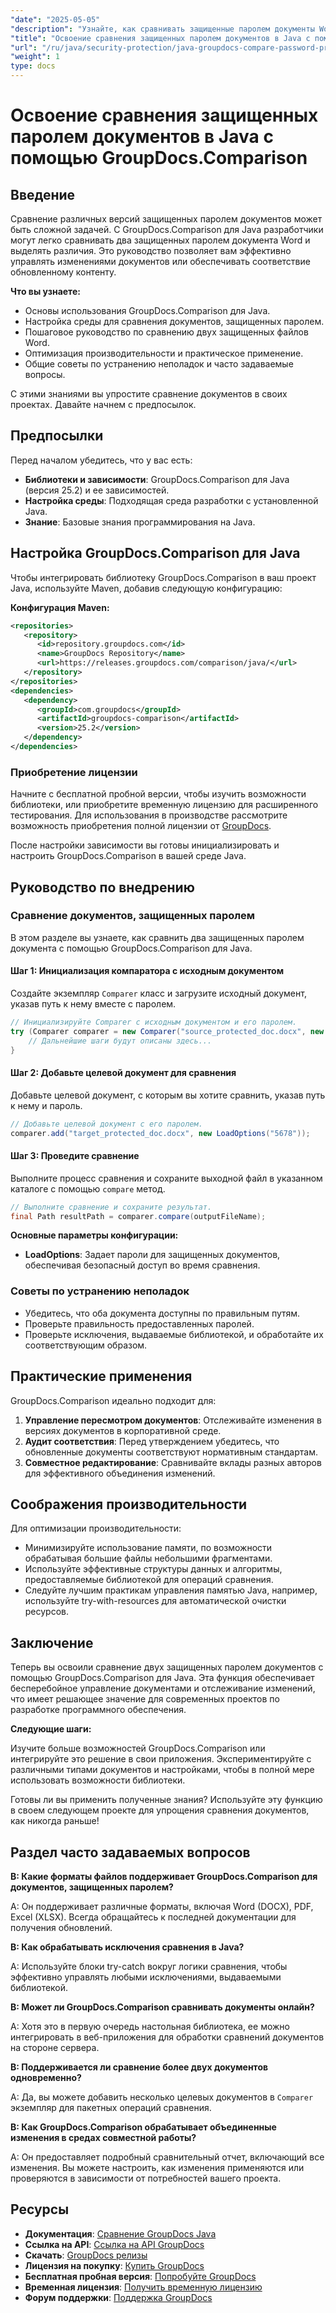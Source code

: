 ```yaml
---
"date": "2025-05-05"
"description": "Узнайте, как сравнивать защищенные паролем документы Word в Java с помощью GroupDocs.Comparison. В этом руководстве рассматриваются настройка, реализация и передовые методы для бесперебойного сравнения документов."
"title": "Освоение сравнения защищенных паролем документов в Java с помощью GroupDocs.Comparison"
"url": "/ru/java/security-protection/java-groupdocs-compare-password-protected-docs/"
"weight": 1
type: docs
---
```

# Освоение сравнения защищенных паролем документов в Java с помощью GroupDocs.Comparison

## Введение

Сравнение различных версий защищенных паролем документов может быть сложной задачей. С GroupDocs.Comparison для Java разработчики могут легко сравнивать два защищенных паролем документа Word и выделять различия. Это руководство позволяет вам эффективно управлять изменениями документов или обеспечивать соответствие обновленному контенту.

**Что вы узнаете:**

- Основы использования GroupDocs.Comparison для Java.
- Настройка среды для сравнения документов, защищенных паролем.
- Пошаговое руководство по сравнению двух защищенных файлов Word.
- Оптимизация производительности и практическое применение.
- Общие советы по устранению неполадок и часто задаваемые вопросы.

С этими знаниями вы упростите сравнение документов в своих проектах. Давайте начнем с предпосылок.

## Предпосылки

Перед началом убедитесь, что у вас есть:

- **Библиотеки и зависимости**: GroupDocs.Comparison для Java (версия 25.2) и ее зависимостей.
- **Настройка среды**: Подходящая среда разработки с установленной Java.
- **Знание**: Базовые знания программирования на Java.

## Настройка GroupDocs.Comparison для Java

Чтобы интегрировать библиотеку GroupDocs.Comparison в ваш проект Java, используйте Maven, добавив следующую конфигурацию:

**Конфигурация Maven:**

```xml
<repositories>
   <repository>
      <id>repository.groupdocs.com</id>
      <name>GroupDocs Repository</name>
      <url>https://releases.groupdocs.com/comparison/java/</url>
   </repository>
</repositories>
<dependencies>
   <dependency>
      <groupId>com.groupdocs</groupId>
      <artifactId>groupdocs-comparison</artifactId>
      <version>25.2</version>
   </dependency>
</dependencies>
```

### Приобретение лицензии

Начните с бесплатной пробной версии, чтобы изучить возможности библиотеки, или приобретите временную лицензию для расширенного тестирования. Для использования в производстве рассмотрите возможность приобретения полной лицензии от [GroupDocs](https://purchase.groupdocs.com/buy).

После настройки зависимости вы готовы инициализировать и настроить GroupDocs.Comparison в вашей среде Java.

## Руководство по внедрению

### Сравнение документов, защищенных паролем

В этом разделе вы узнаете, как сравнить два защищенных паролем документа с помощью GroupDocs.Comparison для Java. 

#### Шаг 1: Инициализация компаратора с исходным документом

Создайте экземпляр `Comparer` класс и загрузите исходный документ, указав путь к нему вместе с паролем.

```java
// Инициализируйте Comparer с исходным документом и его паролем.
try (Comparer comparer = new Comparer("source_protected_doc.docx", new LoadOptions("1234"))) {
    // Дальнейшие шаги будут описаны здесь...
}
```

#### Шаг 2: Добавьте целевой документ для сравнения

Добавьте целевой документ, с которым вы хотите сравнить, указав путь к нему и пароль.

```java
// Добавьте целевой документ с его паролем.
comparer.add("target_protected_doc.docx", new LoadOptions("5678"));
```

#### Шаг 3: Проведите сравнение

Выполните процесс сравнения и сохраните выходной файл в указанном каталоге с помощью `compare` метод.

```java
// Выполните сравнение и сохраните результат.
final Path resultPath = comparer.compare(outputFileName);
```

**Основные параметры конфигурации:**

- **LoadOptions**: Задает пароли для защищенных документов, обеспечивая безопасный доступ во время сравнения.

### Советы по устранению неполадок

- Убедитесь, что оба документа доступны по правильным путям.
- Проверьте правильность предоставленных паролей.
- Проверьте исключения, выдаваемые библиотекой, и обработайте их соответствующим образом.

## Практические применения

GroupDocs.Comparison идеально подходит для:

1. **Управление пересмотром документов**: Отслеживайте изменения в версиях документов в корпоративной среде.
2. **Аудит соответствия**: Перед утверждением убедитесь, что обновленные документы соответствуют нормативным стандартам.
3. **Совместное редактирование**: Сравнивайте вклады разных авторов для эффективного объединения изменений.

## Соображения производительности

Для оптимизации производительности:

- Минимизируйте использование памяти, по возможности обрабатывая большие файлы небольшими фрагментами.
- Используйте эффективные структуры данных и алгоритмы, предоставляемые библиотекой для операций сравнения.
- Следуйте лучшим практикам управления памятью Java, например, используйте try-with-resources для автоматической очистки ресурсов.

## Заключение

Теперь вы освоили сравнение двух защищенных паролем документов с помощью GroupDocs.Comparison для Java. Эта функция обеспечивает бесперебойное управление документами и отслеживание изменений, что имеет решающее значение для современных проектов по разработке программного обеспечения.

**Следующие шаги:**

Изучите больше возможностей GroupDocs.Comparison или интегрируйте это решение в свои приложения. Экспериментируйте с различными типами документов и настройками, чтобы в полной мере использовать возможности библиотеки.

Готовы ли вы применить полученные знания? Используйте эту функцию в своем следующем проекте для упрощения сравнения документов, как никогда раньше!

## Раздел часто задаваемых вопросов

**В: Какие форматы файлов поддерживает GroupDocs.Comparison для документов, защищенных паролем?**

A: Он поддерживает различные форматы, включая Word (DOCX), PDF, Excel (XLSX). Всегда обращайтесь к последней документации для получения обновлений.

**В: Как обрабатывать исключения сравнения в Java?**

A: Используйте блоки try-catch вокруг логики сравнения, чтобы эффективно управлять любыми исключениями, выдаваемыми библиотекой.

**В: Может ли GroupDocs.Comparison сравнивать документы онлайн?**

A: Хотя это в первую очередь настольная библиотека, ее можно интегрировать в веб-приложения для обработки сравнений документов на стороне сервера.

**В: Поддерживается ли сравнение более двух документов одновременно?**

A: Да, вы можете добавить несколько целевых документов в `Comparer` экземпляр для пакетных операций сравнения.

**В: Как GroupDocs.Comparison обрабатывает объединенные изменения в средах совместной работы?**

A: Он предоставляет подробный сравнительный отчет, включающий все изменения. Вы можете настроить, как изменения применяются или проверяются в зависимости от потребностей вашего проекта.

## Ресурсы

- **Документация**: [Сравнение GroupDocs Java](https://docs.groupdocs.com/comparison/java/)
- **Ссылка на API**: [Ссылка на API GroupDocs](https://reference.groupdocs.com/comparison/java/)
- **Скачать**: [GroupDocs релизы](https://releases.groupdocs.com/comparison/java/)
- **Лицензия на покупку**: [Купить GroupDocs](https://purchase.groupdocs.com/buy)
- **Бесплатная пробная версия**: [Попробуйте GroupDocs](https://releases.groupdocs.com/comparison/java/)
- **Временная лицензия**: [Получить временную лицензию](https://purchase.groupdocs.com/temporary-license/)
- **Форум поддержки**: [Поддержка GroupDocs](https://forum.groupdocs.com/c/comparison)
